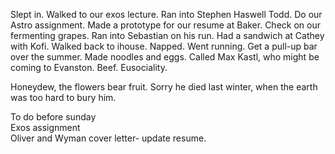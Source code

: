 Slept in. Walked to our exos lecture. Ran into Stephen Haswell Todd. Do our Astro assignment. Made a prototype for our resume at Baker. Check on our fermenting grapes. Ran into Sebastian on his run. Had a sandwich at Cathey with Kofi. Walked back to ihouse. Napped. Went running. Get a pull-up bar over the summer. Made noodles and eggs. Called Max Kastl, who might be coming to Evanston. Beef. Eusociality. 

Honeydew, the flowers bear fruit. Sorry he died last winter, when the earth was too hard to bury him. 

To do before sunday  
Exos assignment  
Oliver and Wyman cover letter- update resume.